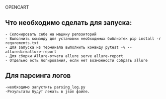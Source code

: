 OPENCART

## Что необходимо сделать для запуска:
    - Склонировать себе на машину репозиторий
    - Выполнить команду для установки необходимых библиотек pip install -r requrements.txt
    - Для запуска из терминала выполнить команду pytest -v --alluredir=allure-report
    - Для сборки Allure-отчета allure serve allure-report
    - Отдельно есть логирования, если нет возможности собрать allure
    
## Для парсинга логов 
    -необходимо запустить parsing_log.py
    -Результаты будут лежать в json файле.
